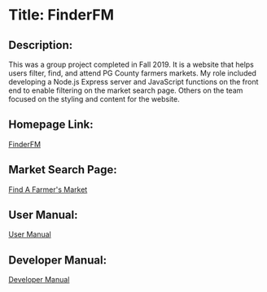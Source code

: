 # Title: FinderFM
## Description:
This was a group project completed in Fall 2019. It is a website that helps users filter, find, and attend PG County farmers markets. My role included developing a Node.js Express server and JavaScript functions on the front end to enable filtering on the market search page. Others on the team focused on the styling and content for the website.
## Homepage Link:
[FinderFM](https://finderfm.netlify.app/)

## Market Search Page: 
[Find A Farmer's Market](https://finderfm.netlify.app/find.html)

## User Manual:
[User Manual](docs/user_manual.md)

## Developer Manual:
[Developer Manual](docs/developer_manual.md)
